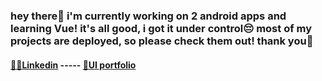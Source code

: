### hey there🌸 i'm currently working on 2 android apps and learning Vue! it's all good, i got it under control😔 most of my projects are deployed, so please check them out! thank you🌿

#### [👩‍🏫Linkedin](https://www.linkedin.com/in/laila-chammaa/) ----- [🎨UI portfolio](https://laila_chammaa.artstation.com/)

